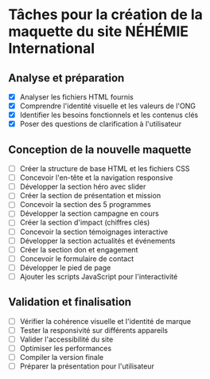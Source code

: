 # Tâches pour la création de la maquette du site NÉHÉMIE International

## Analyse et préparation
- [x] Analyser les fichiers HTML fournis
- [x] Comprendre l'identité visuelle et les valeurs de l'ONG
- [x] Identifier les besoins fonctionnels et les contenus clés
- [x] Poser des questions de clarification à l'utilisateur

## Conception de la nouvelle maquette
- [ ] Créer la structure de base HTML et les fichiers CSS
- [ ] Concevoir l'en-tête et la navigation responsive
- [ ] Développer la section héro avec slider
- [ ] Créer la section de présentation et mission
- [ ] Concevoir la section des 5 programmes
- [ ] Développer la section campagne en cours
- [ ] Créer la section d'impact (chiffres clés)
- [ ] Concevoir la section témoignages interactive
- [ ] Développer la section actualités et événements
- [ ] Créer la section don et engagement
- [ ] Concevoir le formulaire de contact
- [ ] Développer le pied de page
- [ ] Ajouter les scripts JavaScript pour l'interactivité

## Validation et finalisation
- [ ] Vérifier la cohérence visuelle et l'identité de marque
- [ ] Tester la responsivité sur différents appareils
- [ ] Valider l'accessibilité du site
- [ ] Optimiser les performances
- [ ] Compiler la version finale
- [ ] Préparer la présentation pour l'utilisateur
